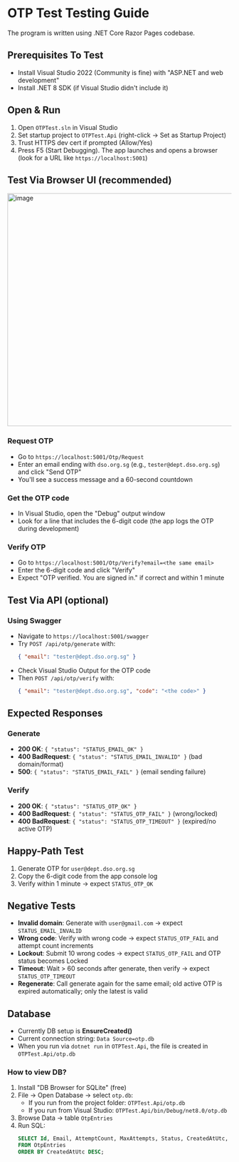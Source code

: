 # OTP Test Testing Guide

The program is written using .NET Core Razor Pages codebase.

## Prerequisites To Test

- Install Visual Studio 2022 (Community is fine) with "ASP.NET and web development"
- Install .NET 8 SDK (if Visual Studio didn't include it)

## Open & Run

1. Open `OTPTest.sln` in Visual Studio
2. Set startup project to `OTPTest.Api` (right-click → Set as Startup Project)
3. Trust HTTPS dev cert if prompted (Allow/Yes)
4. Press F5 (Start Debugging). The app launches and opens a browser (look for a URL like `https://localhost:5001`)

## Test Via Browser UI (recommended)

<img width="1541" height="522" alt="image" src="https://github.com/user-attachments/assets/025e5726-06b1-4406-8103-a849f9211575" />

### Request OTP
- Go to `https://localhost:5001/Otp/Request`
- Enter an email ending with `dso.org.sg` (e.g., `tester@dept.dso.org.sg`) and click "Send OTP"
- You'll see a success message and a 60-second countdown

### Get the OTP code
- In Visual Studio, open the "Debug" output window
- Look for a line that includes the 6-digit code (the app logs the OTP during development)

### Verify OTP
- Go to `https://localhost:5001/Otp/Verify?email=<the same email>`
- Enter the 6-digit code and click "Verify"
- Expect "OTP verified. You are signed in." if correct and within 1 minute

## Test Via API (optional)

### Using Swagger
- Navigate to `https://localhost:5001/swagger`
- Try `POST /api/otp/generate` with:
  ```json
  { "email": "tester@dept.dso.org.sg" }
  ```
- Check Visual Studio Output for the OTP code
- Then `POST /api/otp/verify` with:
  ```json
  { "email": "tester@dept.dso.org.sg", "code": "<the code>" }
  ```

## Expected Responses

### Generate
- **200 OK**: `{ "status": "STATUS_EMAIL_OK" }`
- **400 BadRequest**: `{ "status": "STATUS_EMAIL_INVALID" }` (bad domain/format)
- **500**: `{ "status": "STATUS_EMAIL_FAIL" }` (email sending failure)

### Verify
- **200 OK**: `{ "status": "STATUS_OTP_OK" }`
- **400 BadRequest**: `{ "status": "STATUS_OTP_FAIL" }` (wrong/locked)
- **400 BadRequest**: `{ "status": "STATUS_OTP_TIMEOUT" }` (expired/no active OTP)

## Happy-Path Test

1. Generate OTP for `user@dept.dso.org.sg`
2. Copy the 6-digit code from the app console log
3. Verify within 1 minute → expect `STATUS_OTP_OK`

## Negative Tests

- **Invalid domain**: Generate with `user@gmail.com` → expect `STATUS_EMAIL_INVALID`
- **Wrong code**: Verify with wrong code → expect `STATUS_OTP_FAIL` and attempt count increments
- **Lockout**: Submit 10 wrong codes → expect `STATUS_OTP_FAIL` and OTP status becomes Locked
- **Timeout**: Wait > 60 seconds after generate, then verify → expect `STATUS_OTP_TIMEOUT`
- **Regenerate**: Call generate again for the same email; old active OTP is expired automatically; only the latest is valid

## Database

- Currently DB setup is **EnsureCreated()**
- Current connection string: `Data Source=otp.db`
- When you run via `dotnet run` in `OTPTest.Api`, the file is created in `OTPTest.Api/otp.db`

### How to view DB?

1. Install "DB Browser for SQLite" (free)
2. File → Open Database → select `otp.db`:
   - If you run from the project folder: `OTPTest.Api/otp.db`
   - If you run from Visual Studio: `OTPTest.Api/bin/Debug/net8.0/otp.db`
3. Browse Data → table `OtpEntries`
4. Run SQL:
   ```sql
   SELECT Id, Email, AttemptCount, MaxAttempts, Status, CreatedAtUtc, ExpiresAtUtc 
   FROM OtpEntries 
   ORDER BY CreatedAtUtc DESC;
   ```
